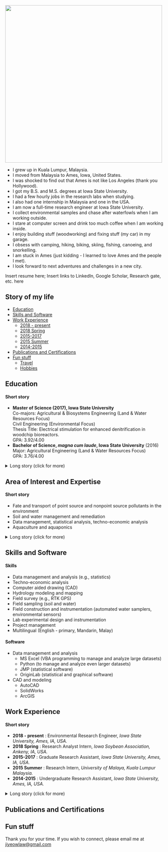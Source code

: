 <kbd>
 <img src="jy_pic.jpg" height="500" /> 
</kbd> <br>

- I grew up in Kuala Lumpur, Malaysia. <br>
- I moved from Malaysia to Ames, Iowa, United States. <br>
- I was shocked to find out that Ames is not like Los Angeles (thank you Hollywood). <br>
- I got my B.S. and M.S. degrees at Iowa State University. <br>
- I had a few hourly jobs in the research labs when studying. <br>
- I also had one internship in Malaysia and one in the USA. <br>
- I am now a full-time research engineer at Iowa State University. <br>
- I collect environmental samples and chase after waterfowls when I am working outside. <br>
- I stare at computer screen and drink too much coffee when I am working inside. <br>
- I enjoy building stuff (woodworking) and fixing stuff (my car) in my garage. <br>
- I obsess with camping, hiking, biking, skiing, fishing, canoeing, and snorkelling. <br>
- I am stuck in Ames (just kidding - I learned to love Ames and the people I met). <br>
- I look forward to next adventures and challenges in a new city. <br>

Insert resume here; Insert links to LinkedIn, Google Scholar, Research gate, etc. here

## Story of my life
<!--ts-->
* [Education](#education) <br>
* [Skills and Software](#skills-and-software) <br>
* [Work Experience](#work-experience) <br>
  * [2018 - present](#2018---present) <br>
  * [2018 Spring](#2018-spring) <br>
  * [2015-2017](#2015---2017) <br>
  * [2015 Summer](#2015-summer) <br>
  * [2014-2015](#2014---2015)
* [Publications and Certifications](#publications-and-certifications) <br>
* [Fun stuff](#fun-stuff) <br>
  * [Travel](#travel) <br>
  * [Hobbies](#hobbies) <br>
<!--te-->

## Education
#### Short story
- __Master of Science (2017), Iowa State University__ <br>
Co-majors: Agricultural & Biosystems Engineering (Land & Water Resources Focus) <br>
Civil Engineering (Environmental Focus) <br>
Thesis Title: Electrical stimulation for enhanced denitrification in woodchip bioreactors. <br>
GPA: 3.92/4.00 <br>
- __Bachelor of Science, _magna cum laude_, Iowa State University__ (2016) <br>
Major: Agricultural Engineering (Land & Water Resources Focus) <br>
GPA: 3.76/4.00 <br>

<details>
  <summary>Long story (click for more)</summary>
  
I received both my M.S. and B.S. degrees from Iowa State University (ISU). I began my undergraduate journey in Agricultural Engineering in 2013, focusing on Land & Water Resources Options. While I worked as an undergraduate research assistant (URA), I was fortunate to gain many hands-on experiences in various research projects. As I expressed my interest in pursuing my own research project, my supervisor (Dr. Michelle Soupir) encouraged and supported me to enroll in the concurrent program. This program allowed me to begin my first year of the M.S. program while completing the senior year of my B.S. degree in September 2015. Later, I graduated with a __B.S. degree in Agricultural Engineering _(magna cum laude)_ with an Agribusiness minor__ in May 2016. In July 2017, I received my __M.S. degree co-majoring in Agricultural & Biosystems Engineering and Civil Engineering__. 

</details>

## Area of Interest and Expertise
#### Short story
- Fate and transport of point source and nonpoint source pollutants in the environment
- Soil and water management and remediation
- Data management, statistical analysis, techno-economic analysis
- Aquaculture and aquaponics

<details>
  <summary>Long story (click for more)</summary>

In Iowa, the primary water quality issues (e.g., nutrients, sediment, bacteria impairements) were primarily contributed by the intensive agricultural activities. Besides the local water quality concerns, pollutant loading from Iowa also has impacted downstream communities economically (i.e., the Gulf of Mexico). As a environmental research engineer, as well as a community member who enjoys water recreational activities, I am passionate about improving water quality through best management practices. <br>

I am interested in environmental monitoring, which studies the fate and transport of point source (e.g., urban) and nonpoint source (e.g., agriculture) pollutants in the environment. Besides identifying the pollutant sources, I also provide strategies to manage or remediate land and water resources using the most cost-effective approaches. <br>

I enjoy a good mix of tasks in the lab, field, and office. In the lab, I design and conduct lab-scale studies that typically serve as a proof-of-concept. In the field, I helped nonprofit agencies (ocassionally private clients) to design and perform field monitoring. When needed, I also enjoy working with clients to identify the suitable best management practices from the perspectives of soil/water quality goal, landscape characteristics, treatment time, and cost. Finally, in the office, I typically spend my time writing proposals, budgeting, prepare work plans/SOPs, data analysis (e.g., statistics), and writing technical reports and peer-reviewed articles. <br>

In the near future, I wish to apply my water quality expertise in sustainable aquaculture. Specifically, I aim to work to maximize the production and cost efficiency of aquaculture through recirculating aquaculture system and/or aquaponics (aquaculture + hydroponics). 

</details>

## Skills and Software
#### Skills
- Data management and analysis (e.g., statistics)
- Techno-economic analysis
- Computer aided drawing (CAD)
- Hydrology modeling and mapping
- Field survey (e.g., RTK GPS)
- Field sampling (soil and water)
- Field construction and instrumentation (automated water samplers, environmental sensors)
- Lab experimental design and instrumentation
- Project management
- Multilingual (English - primary, Mandarin, Malay)

#### Software
- Data management and analysis
  - MS Excel (VBA programming to manage and analyze large datasets)
  - Python (to manage and analyze even larger datasets)
  - JMP (statistical software)
  - OriginLab (statistical and graphical software)
- CAD and modeling
  - AutoCAD
  - SolidWorks 
  - ArcGIS

## Work Experience
#### Short story
- __2018 - present__ : Environmental Research Engineer, _Iowa State University, Ames, IA, USA._ <br>
- __2018 Spring__    : Research Analyst Intern, _Iowa Soybean Association, Ankeny, IA, USA._ <br>
- __2015-2017__      : Graduate Research Assistant, _Iowa State University, Ames, IA, USA._ <br>
- __2015 Summer__    : Research Intern, _University of Malaya, Kuala Lumpur Malaysia._ <br>
- __2014-2015__      : Undergraduate Research Assistant, _Iowa State University, Ames, IA, USA._ <br>

<details>
  <summary>Long story (click for more)</summary>

- __2018 - present__ : Environmental Research Engineer, _Iowa State University, Ames, IA, USA._ <br>
  - xxx
- __2018 Spring__    : Research Analyst Intern, _Iowa Soybean Association, Ankeny, IA, USA._ <br>
  - xxx
- __2015-2017__      : Graduate Research Assistant, _Iowa State University, Ames, IA, USA._ <br>
  - xxx
- __2015 Summer__    : Research Intern, _University of Malaya, Kuala Lumpur Malaysia._ <br>
  - xxx
- __2014-2015__      : Undergraduate Research Assistant, _Iowa State University, Ames, IA, USA._ <br>
  - xxx

</details>

## Publications and Certifications

## Fun stuff


Thank you for your time. If you wish to connect, please email me at jiyeowlaw@gmail.com
